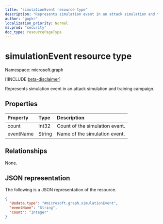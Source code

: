 ```yaml
---
title: "simulationEvent resource type"
description: "Represents simulation event in an attack simulation and training campaign."
author: "gopkr"
localization_priority: Normal
ms.prod: "security"
doc_type: resourcePageType
---
```


# simulationEvent resource type

Namespace: microsoft.graph

[!INCLUDE [beta-disclaimer](../../includes/beta-disclaimer.md)]

Represents simulation event in an attack simulation and training campaign.

## Properties
|Property|Type|Description|
|:---|:---|:---|
|count|Int32|Count of the simulation event.|
|eventName|String|Name of the simulation event.|

## Relationships
None.

## JSON representation
The following is a JSON representation of the resource.
<!-- {
  "blockType": "resource",
  "@odata.type": "microsoft.graph.simulationEvent"
}
-->
``` json
{
  "@odata.type": "#microsoft.graph.simulationEvent",
  "eventName": "String",
  "count": "Integer"
}
```

